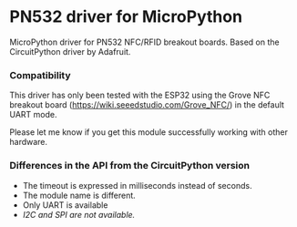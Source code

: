 # PN532 driver for MicroPython
MicroPython driver for PN532 NFC/RFID breakout boards. Based on the CircuitPython driver by Adafruit.

### Compatibility
This driver has only been tested with the ESP32 using the Grove NFC breakout board (https://wiki.seeedstudio.com/Grove_NFC/) in the default UART mode. 

Please let me know if you get this module successfully working with other hardware.

### Differences in the API from the CircuitPython version

- The timeout is expressed in milliseconds instead of seconds.
- The module name is different.
- Only UART is available
- _I2C and SPI are not available._ 

